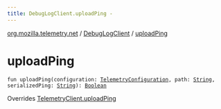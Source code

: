 ```yaml
---
title: DebugLogClient.uploadPing - 
---
```


[org.mozilla.telemetry.net](../index.html) / [DebugLogClient](index.html) / [uploadPing](./upload-ping.html)

# uploadPing

`fun uploadPing(configuration: `[`TelemetryConfiguration`](../../org.mozilla.telemetry.config/-telemetry-configuration/index.html)`, path: `[`String`](https://kotlinlang.org/api/latest/jvm/stdlib/kotlin/-string/index.html)`, serializedPing: `[`String`](https://kotlinlang.org/api/latest/jvm/stdlib/kotlin/-string/index.html)`): `[`Boolean`](https://kotlinlang.org/api/latest/jvm/stdlib/kotlin/-boolean/index.html)

Overrides [TelemetryClient.uploadPing](../-telemetry-client/upload-ping.html)

